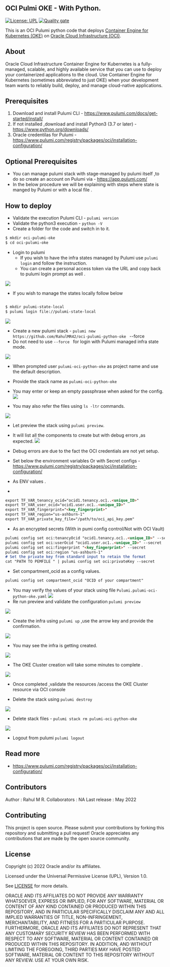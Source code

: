OCI Pulmi OKE - With Python.
------

[![License: UPL](https://img.shields.io/badge/license-UPL-green)](https://img.shields.io/badge/license-UPL-green) [![Quality gate](https://sonarcloud.io/api/project_badges/quality_gate?project=oracle-devrel_pulumi-python-oci-oke)](https://sonarcloud.io/dashboard?id=oracle-devrel_pulumi-python-oci-oke)

This is an OCI Pulumi python code  that deploys [Container Engine for Kubernetes (OKE)](https://docs.oracle.com/en-us/iaas/Content/ContEng/home.htm) on [Oracle Cloud Infrastructure (OCI)](https://cloud.oracle.com/en_US/cloud-infrastructure).

## About
Oracle Cloud Infrastructure Container Engine for Kubernetes is a fully-managed, scalable, and highly available service that you can use to deploy your containerized applications to the cloud. Use Container Engine for Kubernetes (sometimes abbreviated to just OKE) when your development team wants to reliably build, deploy, and manage cloud-native applications.

## Prerequisites 
1. Download and install Pulumi CLI - https://www.pulumi.com/docs/get-started/install/
2. If not installed ,download and install Python3 (3.7 or later) - https://www.python.org/downloads/ 
3. Oracle credentilas for Pulumi - https://www.pulumi.com/registry/packages/oci/installation-configuration/ 

## Optional Prerequisites 

- You can manage pulumi stack with stage-managed by pulumi itself ,to do so create an account on Pulumi via - https://app.pulumi.com/ 
- In the below procedure we will be explaining with steps where state is manged by Pulumi or with a local file .

## How to deploy

- Validate the execution Pulumi CLI - `pulumi version`
- Validate the python3 execution - `python -V`
- Create a folder for the code and switch in to it.
```markdown
$ mkdir oci-pulumi-oke
$ cd oci-pulumi-oke
```
- Login to pulumi 
  - If you wish to have the infra states  managed by Pulumi use `pulumi login` and follow the instruction.
  - You can create a personal access token via the URL and copy back to pulumi login prompt as well .

![](images/personal_access_token.png)

  - If you wish to manage the states locally follow below 
```markdown

$ mkdir pulumi-state-local
$ pulumi login file://pulumi-state-local
```

![](images/pulumi_local.png)

- Create a new pulumi stack - `pulumi new https://github.com/RahulMR42/oci-pulumi-python-oke ` --force 
- Do not need to use `--force ` for login with Pulumi managed infra state mode.

![](images/pulumi_new_with_url.png)

- When prompted user `pulumi-oci-python-oke` as project name and use the default description.
- Provide the stack name as `pulumi-oci-python-oke`
- You may enter or keep an empty passphrase when asked for the config.
![](images/pulumi_new_final.png)

- You may also refer the files using `ls -ltr` commands.

![](images/pulumi_files.png)

- Let preview the stack using `pulumi preview`.
- It will list all the components to create but with  debug errors ,as expected.
![](images/pulumi_create_progress.png)

- Debug errors are due to the fact the OCI credentials are not yet setup.
- Set below   the environment variables Or with Secret configs - https://www.pulumi.com/registry/packages/oci/installation-configuration/ 

- As ENV values .
- 
```markdown
export TF_VAR_tenancy_ocid="ocid1.tenancy.oc1..<unique_ID>"
export TF_VAR_user_ocid="ocid1.user.oc1..<unique_ID>"
export TF_VAR_fingerprint="<key_fingerprint>"
export TF_VAR_region="us-ashburn-1"
export TF_VAR_private_key_file="/path/to/oci_api_key.pem"
```

- As an encrypted secrets (With in pumi config control/Not with OCI Vault)

```markdown
pulumi config set oci:tenancyOcid "ocid1.tenancy.oc1..<unique_ID>" --secret
pulumi config set oci:userOcid "ocid1.user.oc1..<unique_ID>" --secret
pulumi config set oci:fingerprint "<key_fingerprint>" --secret
pulumi config set oci:region "us-ashburn-1"
# Set the private key from standard input to retain the format
cat "PATH TO PEMFILE " | pulumi config set oci:privateKey --secret
```

- Set compartment_ocid as a config values.
```markdown
pulumi config set compartment_ocid "OCID of your compartment"
```
- You may verify the values of your stack using file `Pulumi.pulumi-oci-python-oke.yaml`
![](images/pulumi_config_yaml.png)
- Re run preview and validate the configuration `pulumi preview`

![](images/pulumi_preview.png)

- Create the infra using `pulumi up` ,use the arrow key and provide the confirmation.

![](images/pulumi_up_confirmation.png)

- You may see the infra is getting created.

![](images/pulumi_confirmation_yes.png)

- The OKE Cluster creation will take some minutes to complete .

![](images/pulumi_completed.png)

- Once completed ,validate the resources /access the OKE Cluster resource via OCI console

- Delete the stack using `pulumi destroy `

![](images/pulumi_destroy.png)

- Delete stack files - `pulumi stack rm pulumi-oci-python-oke`

![](images/pulumi_stack_rm.png)

- Logout from pulumi `pulumi logout`

## Read more 

- https://www.pulumi.com/registry/packages/oci/installation-configuration/ 

## Contributors
Author : Rahul M R.
Collaborators : NA
Last release : May 2022

## Contributing
This project is open source.  Please submit your contributions by forking this repository and submitting a pull request!  Oracle appreciates any contributions that are made by the open source community.

## License
Copyright (c) 2022 Oracle and/or its affiliates.

Licensed under the Universal Permissive License (UPL), Version 1.0.

See [LICENSE](LICENSE) for more details.

ORACLE AND ITS AFFILIATES DO NOT PROVIDE ANY WARRANTY WHATSOEVER, EXPRESS OR IMPLIED, FOR ANY SOFTWARE, MATERIAL OR CONTENT OF ANY KIND CONTAINED OR PRODUCED WITHIN THIS REPOSITORY, AND IN PARTICULAR SPECIFICALLY DISCLAIM ANY AND ALL IMPLIED WARRANTIES OF TITLE, NON-INFRINGEMENT, MERCHANTABILITY, AND FITNESS FOR A PARTICULAR PURPOSE.  FURTHERMORE, ORACLE AND ITS AFFILIATES DO NOT REPRESENT THAT ANY CUSTOMARY SECURITY REVIEW HAS BEEN PERFORMED WITH RESPECT TO ANY SOFTWARE, MATERIAL OR CONTENT CONTAINED OR PRODUCED WITHIN THIS REPOSITORY. IN ADDITION, AND WITHOUT LIMITING THE FOREGOING, THIRD PARTIES MAY HAVE POSTED SOFTWARE, MATERIAL OR CONTENT TO THIS REPOSITORY WITHOUT ANY REVIEW. USE AT YOUR OWN RISK. 






